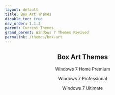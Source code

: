 ```yaml
---
layout: default
title: Box Art Themes
disable_toc: true
nav_order: 1.1.3
parent: Current Themes
grand_parent: Windows 7 Themes Revived
permalink: /themes/box-art
---
```


<h2 align="center">Box Art Themes</h2>
<p align="center">Windows 7 Home Premium</p>
<p align="center">Windows 7 Professional</p>
<p align="center">Windows 7 Ultimate</p>

